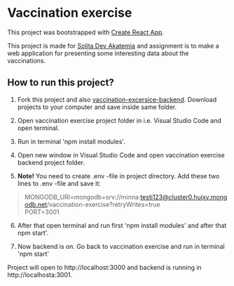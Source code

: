 # Vaccination exercise

This project was bootstrapped with [Create React App](https://github.com/facebook/create-react-app).

This project is made for [Solita Dev Akatemia](https://github.com/solita/vaccine-exercise-2021) and  assignment is to make a web application for presenting some interesting data about the vaccinations.

## How to run this project?

1. Fork this project and also [vaccination-excersice-backend](https://github.com/minnake/vaccination-exercise-backend). Download projects to your computer and save inside same folder.
2. Open vaccination exercise project folder in i.e. Visual Studio Code and open terminal.
3. Run in terminal 'npm install modules'.
4. Open new window in Visual Studio Code and open vaccination exercise backend project folder. 

5. **Note!** You need to create .env -file in project directory. Add these two lines to .env -file and save it:
>MONGODB_URI=mongodb+srv://minna:testi123@cluster0.hujxy.mongodb.net/vaccination-exercise?retryWrites=true<br>
>PORT=3001

6. After that open terminal and run first 'npm install modules' and after that npm start'.

7. Now backend is on. Go back to vaccination exercise and run in terminal 'npm start'

Project will open to http://localhost:3000 and backend is running in http://localhosta:3001.
